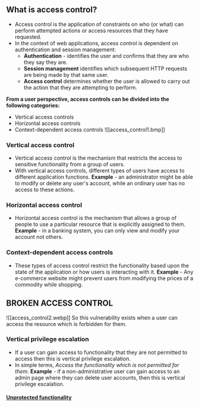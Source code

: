 ## What is access control?
- Access control is the application of constraints on who (or what) can perform attempted actions or access resources that they have requested.
- In the context of web applications, access control is dependent on authentication and session management:
	- **Authentication** - identifies the user and confirms that they are who they say they are.
	- **Session management** identifies which subsequent HTTP requests are being made by that same user.
	- **Access control** determines whether the user is allowed to carry out the action that they are attempting to perform.

**From a user perspective, access controls can be divided into the following categories:**
- Vertical access controls
- Horizontal access controls
- Context-dependent access controls
![[access_control1.bmp]]

### Vertical access control
- Vertical access control is the mechanism that restricts the access to sensitive functionality from a group of users.
- With vertical access controls, different types of users have access to different application functions.
**Example** - an administrator might be able to modify or delete any user's account, while an ordinary user has no access to these actions.

### Horizontal access control
- Horizontal access control is the mechanism that allows a group of people to use a particular resource that is explicitly assigned to them.
**Example** - in a banking system, you can only view and modify your account not others.

### Context-dependent access controls
- These types of access control restrict the functionality based upon the state of the application or how users is interacting with it.
**Example** - Any e-commerce website might prevent users from modifying the prices of a commodity while shopping.

## BROKEN ACCESS CONTROL
![[access_control2.webp]]
So this vulnerability exists when a user can access the resource which is forbidden for them.

### Vertical privilege escalation
- If a user can gain access to functionality that they are not permitted to access then this is vertical privilege escalation.
- In simple terms, _Access the functionality which is not permitted for them_.
**Example** - if a non-administrative user can gain access to an admin page where they can delete user accounts, then this is vertical privilege escalation.

#### [Unprotected functionality](unprotected_functionality(lab-1).md)